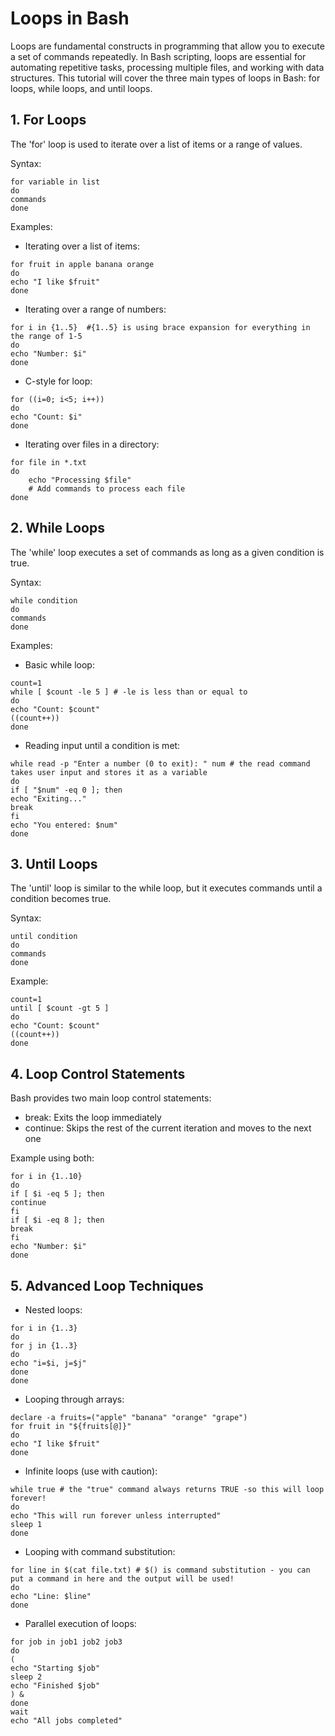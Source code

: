 # Loops in Bash

Loops are fundamental constructs in programming that allow you to execute a set of commands repeatedly. In Bash scripting, loops are essential for automating repetitive tasks, processing multiple files, and working with data structures. This tutorial will cover the three main types of loops in Bash: for loops, while loops, and until loops.

## 1. For Loops

The 'for' loop is used to iterate over a list of items or a range of values.

Syntax:
```
for variable in list
do
commands
done
```

Examples:

- Iterating over a list of items:
```
for fruit in apple banana orange
do
echo "I like $fruit"
done
```

- Iterating over a range of numbers:
```
for i in {1..5}  #{1..5} is using brace expansion for everything in the range of 1-5
do
echo "Number: $i"
done
```

- C-style for loop:
```
for ((i=0; i<5; i++))
do
echo "Count: $i"
done
```

- Iterating over files in a directory:
```
for file in *.txt
do
    echo "Processing $file"
    # Add commands to process each file
done
```

## 2. While Loops

The 'while' loop executes a set of commands as long as a given condition is true.

Syntax:
```
while condition
do
commands
done
```

Examples:

- Basic while loop:
```
count=1
while [ $count -le 5 ] # -le is less than or equal to
do
echo "Count: $count"
((count++))
done
```

- Reading input until a condition is met:
```
while read -p "Enter a number (0 to exit): " num # the read command takes user input and stores it as a variable
do
if [ "$num" -eq 0 ]; then
echo "Exiting..."
break
fi
echo "You entered: $num"
done
```

## 3. Until Loops

The 'until' loop is similar to the while loop, but it executes commands until a condition becomes true.

Syntax:
```
until condition
do
commands
done
```

Example:

```
count=1
until [ $count -gt 5 ]
do
echo "Count: $count"
((count++))
done
```

## 4. Loop Control Statements

Bash provides two main loop control statements:

- break: Exits the loop immediately
- continue: Skips the rest of the current iteration and moves to the next one

Example using both:
```
for i in {1..10}
do
if [ $i -eq 5 ]; then
continue
fi
if [ $i -eq 8 ]; then
break
fi
echo "Number: $i"
done
```

## 5. Advanced Loop Techniques

- Nested loops:
```
for i in {1..3}
do
for j in {1..3}
do
echo "i=$i, j=$j"
done
done
```

- Looping through arrays:
```
declare -a fruits=("apple" "banana" "orange" "grape")
for fruit in "${fruits[@]}"
do
echo "I like $fruit"
done
```

- Infinite loops (use with caution):
```
while true # the "true" command always returns TRUE -so this will loop forever!
do
echo "This will run forever unless interrupted"
sleep 1
done
```

- Looping with command substitution:
```
for line in $(cat file.txt) # $() is command substitution - you can put a command in here and the output will be used!
do
echo "Line: $line"
done
```

- Parallel execution of loops:
```
for job in job1 job2 job3
do
(
echo "Starting $job"
sleep 2
echo "Finished $job"
) &
done
wait
echo "All jobs completed"
```
